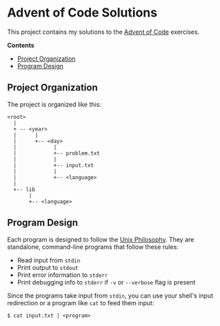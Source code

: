 # Advent of Code Solutions


This project contains my solutions to the [Advent of Code][aoc] exercises.


**Contents**

- [Project Organization](#project-organization)
- [Program Design](#program-design)





<a id="project-organization"></a>
## Project Organization


The project is organized like this:

    <root>
      |
      + -- <year>
      |      |
      |      +-- <day>
      |            |
      |            +-- problem.txt
      |            |
      |            +-- input.txt
      |            |
      |            +-- <language>
      |
      +-- lib
           |
           +-- <language>





<a id="program-design"></a>
## Program Design


Each program is designed to follow the [Unix Philosophy][unix].
They are standalone, command-line programs
that follow these rules:

- Read input from `stdin`
- Print output to `stdout`
- Print error information to `stderr`
- Print debugging info to `stderr` if `-v` or `--verbose` flag is present

Since the programs take input from `stdin`,
you can use your shell's input redirection
or a program like `cat`
to feed them input:

    $ cat input.txt | <program>





<!-- References -->

[aoc]: https://adventofcode.com
[unix]: https://en.wikipedia.org/wiki/Unix_philosophy
